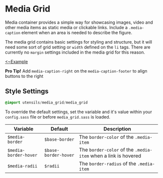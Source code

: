 # Media Grid
Media container provides a simple way for showcasing images, video
and other media items as static media or clickable links. Include
a `.media-caption` element when an area is needed to describe the figure.

The media grid contains basic settings for styling and structure,
but it will need some sort of grid setting or `width` defined on the `li`
tags. There are currently no `margin` settings included in the media
grid for this reason.

[<~Example](markup/media_grid.html.haml)

**Pro Tip!** Add `media-caption-right` on the `media-caption-footer` to
align buttons to the right


## Style Settings
```sass
@import utensils/media_grid/media_grid
```

To override the default settings, set the variable and it's value
within your `config.sass` file or before `media_grid.sass` is loaded.

Variable              | Default              | Description
--------------------- | -------------------- | -------------------------------------------
`$media-border`       | `$base-border`       | The `border-color` of the `.media-item`
`$media-border-hover` | `$base-border-hover` | The `border-color` of the `.media-item` when a link is hovered
`$media-radii`        | `$radii`             | The `border-radius` of the `.media-item`

